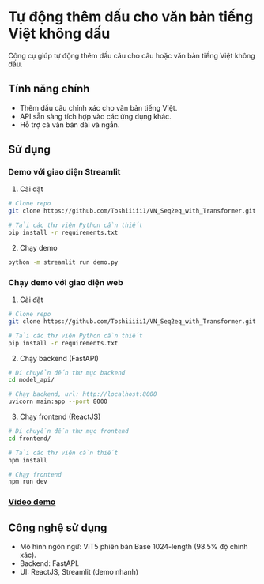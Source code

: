 # Tự động thêm dấu cho văn bản tiếng Việt không dấu

Công cụ giúp tự động thêm dấu câu cho câu hoặc văn bản tiếng Việt không dấu.

## Tính năng chính

- Thêm dấu câu chính xác cho văn bản tiếng Việt.
- API sẵn sàng tích hợp vào các ứng dụng khác.
- Hỗ trợ cả văn bản dài và ngắn.

## Sử dụng

### Demo với giao diện Streamlit

1. Cài đặt

```bash
# Clone repo
git clone https://github.com/Toshiiiii1/VN_Seq2eq_with_Transformer.git

# Tải các thư viện Python cần thiết
pip install -r requirements.txt
```

2. Chạy demo
```bash
python -m streamlit run demo.py
```

### Chạy demo với giao diện web

1. Cài đặt

```bash
# Clone repo
git clone https://github.com/Toshiiiii1/VN_Seq2eq_with_Transformer.git

# Tải các thư viện Python cần thiết
pip install -r requirements.txt
```

2. Chạy backend (FastAPI)
```bash
# Di chuyển đến thư mục backend
cd model_api/

# Chạy backend, url: http://localhost:8000
uvicorn main:app --port 8000
```

3. Chạy frontend (ReactJS)
```bash
# Di chuyển đến thư mục frontend
cd frontend/

# Tải các thư viện cần thiết
npm install

# Chạy frontend
npm run dev
```

### [Video demo](https://drive.google.com/file/d/1zIfLvtkOJKvUmZoSn07qi7UIEOXQkkq6/view?usp=drive_link)

## Công nghệ sử dụng

- Mô hình ngôn ngữ: ViT5 phiên bản Base 1024-length (98.5% độ chính xác).
- Backend: FastAPI.
- UI: ReactJS, Streamlit (demo nhanh)